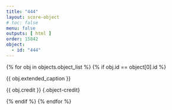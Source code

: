 ```yaml
---
title: "444"
layout: score-object
# toc: false
menu: false
outputs: [ html ]
order: 15842
object:
  - id: "444"
---
```


{% for obj in objects.object_list %}
{% if obj.id == object[0].id %}

{{ obj.extended_caption }}

{{ obj.credit }} {.object-credit}

{% endif %}
{% endfor %}
